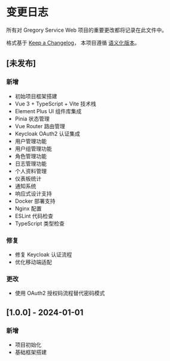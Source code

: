 # 变更日志

所有对 Gregory Service Web 项目的重要更改都将记录在此文件中。

格式基于 [Keep a Changelog](https://keepachangelog.com/zh-CN/1.0.0/)，
本项目遵循 [语义化版本](https://semver.org/lang/zh-CN/)。

## [未发布]

### 新增
- 初始项目框架搭建
- Vue 3 + TypeScript + Vite 技术栈
- Element Plus UI 组件库集成
- Pinia 状态管理
- Vue Router 路由管理
- Keycloak OAuth2 认证集成
- 用户管理功能
- 用户组管理功能
- 角色管理功能
- 日志管理功能
- 个人资料管理
- 仪表板统计
- 通知系统
- 响应式设计支持
- Docker 部署支持
- Nginx 配置
- ESLint 代码检查
- TypeScript 类型检查

### 修复
- 修复 Keycloak 认证流程
- 优化移动端适配

### 更改
- 使用 OAuth2 授权码流程替代密码模式

## [1.0.0] - 2024-01-01

### 新增
- 项目初始化
- 基础框架搭建 